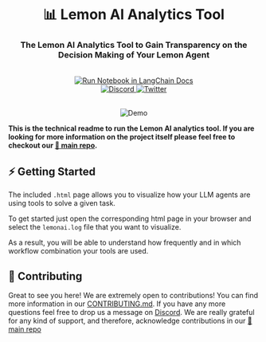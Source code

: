 <div align="center">
  <h1>📊 Lemon AI Analytics Tool</h1>
  <h3>The Lemon AI Analytics Tool to Gain Transparency on the Decision Making of Your Lemon Agent</h3>
  <br />
    <a href="https://github.com/felixbrock/lemonai">
    <img alt="Run Notebook in LangChain Docs" src="https://img.shields.io/badge/Jump to the 🍋 main repo-x?style=for-the-badge&logoColor=white&label&labelColor=gray&color=gray">
  </a>
  <br />
    <a href="https://discord.gg/bsgzjEpw">
<img alt="Discord" src="https://img.shields.io/badge/Join Discord-x?style=flat&logo=discord&logoColor=white&label&labelColor=gray&color=5865F2">
  </a>
  <a href="https://twitter.com/getlemonai">
    <img alt="Twitter" src="https://img.shields.io/badge/Tweet at us-x?style=flat&logo=twitter&logoColor=white&label&labelColor=gray&color=1DA1F2">
  </a>
  <br />
  <br />
    <figure>
    <img src="heatmap-example.gif" alt="Demo" />
  </figure>
</div>

**This is the technical readme to run the Lemon AI analytics tool. If you are looking for more information on the project itself please feel free to checkout our [🍋 main repo](https://github.com/felixbrock/lemonai).**

## ⚡️ Getting Started

The included `.html` page allows you to visualize how your LLM agents are using tools to solve a given task.

To get started just open the corresponding html page in your browser and select the `lemonai.log` file that you want to visualize.

As a result, you will be able to understand how frequently and in which workflow combination your tools are used.

## 🦸 Contributing

Great to see you here! We are extremely open to contributions! You can find more information in our [CONTRIBUTING.md](https://github.com/felixbrock/lemonai-server/blob/main/.github/CONTRIBUTING.md). If you have any more questions feel free to drop us a message on <a href="https://discord.gg/bsgzjEpw">Discord</a>. We are really grateful for any kind of support, and therefore, acknowledge contributions in our [🍋 main repo](https://github.com/felixbrock/lemonai/blob/main/README.md#%EF%B8%8F-contributors)
